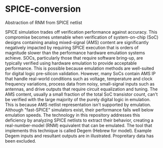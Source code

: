 # SPICE-conversion
Abstraction of RNM from SPICE netlist

SPICE simulation trades off verification performance against accuracy.  This compromise becomes untenable when verification of system-on-chip (SoC) designs containing analog mixed-signal (AMS) content are significantly negatively impacted by requiring SPICE execution that is orders of magnitude slower than the performance hardware emulation systems achieve.  SOCs, particularly those that require software bring-up, are typically verified using hardware emulation to provide acceptable performance.  This is possible because emulation methods are well-suited for digital logic pre-silicon validation.  However, many SoCs contain AMS IP that handle real-world conditions such as voltage, temperature and clock frequency variations, process data from noisy, small-signal inputs such as antennas, and drive outputs that require circuit equalization and tuning.  The AMS content, usually a small fraction of the total SoC transistor count, can't be verified with the large majority of the purely digital logic in emulation.  This is because AMS netlist representation isn't supported by emulation.  Although "fast-SPICE" simulators exist, their performance falls well below emulation speeds.  The technology in this repository addresses this deficiency by analyzing SPICE netlists to extract their behavior, creating a real-number-model (RNM) equivalent that can be emulated.  The tool that implements this technique is called Degem (Hebrew for model).  Example Degem inputs and resultant outputs are in illustrated.  Propreitary data has been excluded.
